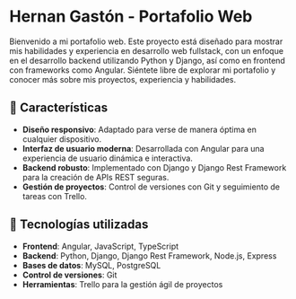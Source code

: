 # Hernan Gastón - Portafolio Web

Bienvenido a mi portafolio web. Este proyecto está diseñado para mostrar mis habilidades y experiencia en desarrollo web fullstack, con un enfoque en el desarrollo backend utilizando Python y Django, así como en frontend con frameworks como Angular. Siéntete libre de explorar mi portafolio y conocer más sobre mis proyectos, experiencia y habilidades.

## 🎨 Características

- **Diseño responsivo**: Adaptado para verse de manera óptima en cualquier dispositivo.
- **Interfaz de usuario moderna**: Desarrollada con Angular para una experiencia de usuario dinámica e interactiva.
- **Backend robusto**: Implementado con Django y Django Rest Framework para la creación de APIs REST seguras.
- **Gestión de proyectos**: Control de versiones con Git y seguimiento de tareas con Trello.
  
## 🚀 Tecnologías utilizadas

- **Frontend**: Angular, JavaScript, TypeScript
- **Backend**: Python, Django, Django Rest Framework, Node.js, Express
- **Bases de datos**: MySQL, PostgreSQL
- **Control de versiones**: Git
- **Herramientas**: Trello para la gestión ágil de proyectos

